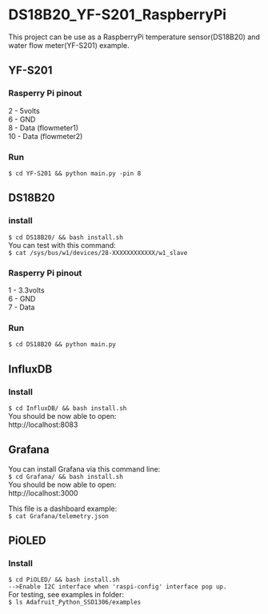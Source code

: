 # DS18B20_YF-S201_RaspberryPi
This project can be use as a RaspberryPi temperature sensor(DS18B20) and water flow meter(YF-S201) example. 

## YF-S201
### Rasperry Pi pinout
2 - 5volts<br>
6 - GND<br>
8  - Data (flowmeter1)<br>
10 - Data (flowmeter2)<br>

### Run
`
$ cd YF-S201 && python main.py -pin 8
`

## DS18B20
### install
`
$ cd DS18B20/ && bash install.sh
`
<br>You can test with this command:<br>
`
$ cat /sys/bus/w1/devices/28-XXXXXXXXXXXX/w1_slave
`

### Rasperry Pi pinout
1 - 3.3volts<br>
6 - GND<br>
7 - Data<br>

### Run
`
$ cd DS18B20 && python main.py
`

## InfluxDB
### Install
`
$ cd InfluxDB/ && bash install.sh
`
<br>You should be now able to open:<br>
http://localhost:8083<br>

## Grafana
You can install Grafana via this command line:<br>
`
$ cd Grafana/ && bash install.sh
`
<br>You should be now able to open:<br>
http://localhost:3000<br>

This file is a dashboard example:<br>
`
$ cat Grafana/telemetry.json
`

## PiOLED
### Install
`
$ cd PiOLED/ && bash install.sh `<br>
`
-->Enable I2C interface when 'raspi-config' interface pop up.
`
<br>For testing, see examples in folder:<br>
`
$ ls Adafruit_Python_SSD1306/examples
`
